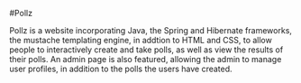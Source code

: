 #Pollz

Pollz is a website incorporating Java, the Spring and Hibernate frameworks, the mustache templating engine, 
in addtion to HTML and CSS, to allow people to interactively create and take polls, as well as view the results of their polls. 
An admin page is also featured, allowing the admin to manage user profiles, in addition to the polls the users have created. 
